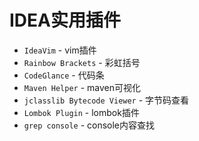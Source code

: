 # IDEA实用插件

- `IdeaVim` - vim插件
- `Rainbow Brackets` - 彩虹括号
- `CodeGlance` - 代码条
- `Maven Helper` - maven可视化
- `jclasslib Bytecode Viewer` - 字节码查看
- `Lombok Plugin` - lombok插件
- `grep console` - console内容查找
